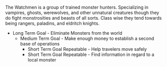 The Watchmen is a group of trained monster hunters. Specializing in vampires, ghosts, werewolves, and other unnatural creatures though they do fight monstrosities and beasts of all sorts. Class wise they tend towards being rangers, paladins, and eldritch knights.
- Long Term Goal - Eliminate Monsters from the world
	- Medium Term Goal - Make enough money to establish a second base of operations
		- Short Term Goal Repeatable - Help travelers move safely
		- Short Term Goal Repeatable - Find information in regard to a local monster